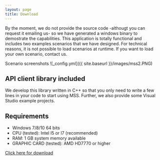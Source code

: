 ```yaml
---
layout: page
title: Download
---
```



By the moment, we do not provide the source code -althougt you can request it emailing us- so we have generated a windows binary to demostrate the capabilities. This application is totally functional and includes two examples scenarios that we have designed. For technical reasons, it is not possible to load scenarios at runtime. If you want to load your own scenario, contact us.

Scenario screenshots
![_config.yml]({{ site.baseurl }}/images/mss2.PNG)


## API client library included
We develop this library written in C++ so that you only need to write a few lines in your code to start using MSS. Further, we also provide some Visual Studio example projects. 

## Requirements

* Windows 7/8/10 64 bits
* CPU (tested): Intel I5 or I7 (recommended)
* RAM: 1 GB system memory available
* GRAPHIC CARD (tested): AMD HD7770 or higher

 <a href="https://docs.google.com/forms/d/e/1FAIpQLSe00xsyzi0h8aFo6VUwNfn0P-bz_RENIDEYmgIt4-dIvpYHjQ/viewform?usp=sf_link#responses" target="_blank">Click here for download</a> 


